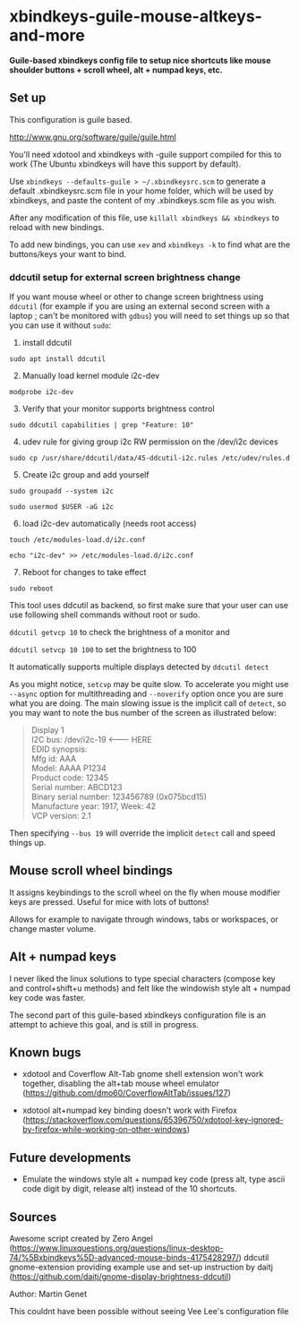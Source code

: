 # xbindkeys-guile-mouse-altkeys-and-more

**Guile-based xbindkeys config file to setup nice shortcuts like mouse shoulder buttons + scroll wheel, alt + numpad keys, etc.**

## Set up

This configuration is guile based.

http://www.gnu.org/software/guile/guile.html

You'll need xdotool and xbindkeys with -guile support compiled for this to work (The Ubuntu xbindkeys will have this support by default).

Use `xbindkeys --defaults-guile > ~/.xbindkeysrc.scm` to generate a default .xbindkeysrc.scm file in your home folder, which will be used by xbindkeys, and paste the content of my .xbindkeys.scm file as you wish.

After any modification of this file, use `killall xbindkeys && xbindkeys` to reload with new bindings.

To add new bindings, you can use `xev` and `xbindkeys -k` to find what are the buttons/keys your want to bind.

### ddcutil setup for external screen brightness change

If you want mouse wheel or other to change screen brightness using `ddcutil` (for example if you are using an external second screen with a laptop ; can't be monitored with `gdbus`) you will need to set things up so that you can use it without `sudo`:

1. install ddcutil

```
sudo apt install ddcutil
```

2. Manually load kernel module i2c-dev

```
modprobe i2c-dev
```

3. Verify that your monitor supports brightness control

```
sudo ddcutil capabilities | grep "Feature: 10"
```

4. udev rule for giving group i2c RW permission on the /dev/i2c devices

```
sudo cp /usr/share/ddcutil/data/45-ddcutil-i2c.rules /etc/udev/rules.d
```

5. Create i2c group and add yourself

```
sudo groupadd --system i2c

sudo usermod $USER -aG i2c
```

6. load i2c-dev automatically (needs root access)

```
touch /etc/modules-load.d/i2c.conf

echo "i2c-dev" >> /etc/modules-load.d/i2c.conf
```

7. Reboot for changes to take effect

```
sudo reboot
```

This tool uses ddcutil as backend, so first make sure that your user can use use following shell commands without root or sudo.

`ddcutil getvcp 10` to check the brightness of a monitor and

`ddcutil setvcp 10 100` to set the brightness to 100

It automatically supports multiple displays detected by `ddcutil detect`

As you might notice, `setcvp` may be quite slow.
To accelerate you might use `--async` option for multithreading and `--noverify` option once you are sure what you are doing.
The main slowing issue is the implicit call of `detect`, so you may want to note the bus number of the screen as illustrated below:

> Display 1 \
>    I2C bus:  /dev/i2c-19 <--- HERE \
>    EDID synopsis: \
>       Mfg id:               AAA \
>       Model:                AAAA P1234 \
>       Product code:         12345 \
>       Serial number:        ABCD123 \
>       Binary serial number: 123456789 (0x075bcd15) \
>       Manufacture year:     1917,  Week: 42 \
>    VCP version:         2.1 

Then specifying ``--bus 19`` will override the implicit `detect` call and speed things up.

## Mouse scroll wheel bindings

It assigns keybindings to the scroll wheel on the fly when mouse modifier keys are pressed. Useful for mice with lots of buttons!

Allows for example to navigate through windows, tabs or workspaces, or change master volume.

## Alt + numpad keys 

I never liked the linux solutions to type special characters (compose key and control+shift+u methods) and felt like the windowish style alt + numpad key code was faster.

The second part of this guile-based xbindkeys configuration file is an attempt to achieve this goal, and is still in progress.

## Known bugs

* xdotool and Coverflow Alt-Tab gnome shell extension won't work together, disabling the alt+tab mouse wheel emulator (https://github.com/dmo60/CoverflowAltTab/issues/127)

* xdotool alt+numpad key binding doesn't work with Firefox (https://stackoverflow.com/questions/65396750/xdotool-key-ignored-by-firefox-while-working-on-other-windows)

## Future developments

* Emulate the windows style alt + numpad key code (press alt, type ascii code digit by digit, release alt) instead of the 10 shortcuts.

## Sources

Awesome script created by Zero Angel (https://www.linuxquestions.org/questions/linux-desktop-74/%5Bxbindkeys%5D-advanced-mouse-binds-4175428297/)
ddcutil gnome-extension providing example use and set-up instruction by daitj (https://github.com/daitj/gnome-display-brightness-ddcutil)

Author: Martin Genet

This couldnt have been possible without seeing Vee Lee's configuration file
